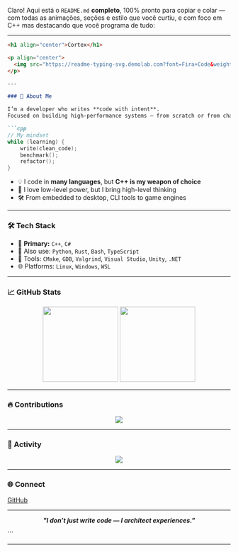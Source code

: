 Claro! Aqui está o `README.md` **completo**, 100% pronto para copiar e colar — com todas as animações, seções e estilo que você curtiu, e com foco em C++ mas destacando que você programa de tudo:

---

````markdown
<h1 align="center">Cortex</h1>

<p align="center">
  <img src="https://readme-typing-svg.demolab.com?font=Fira+Code&weight=500&pause=1000&center=true&vCenter=true&multiline=true&width=600&height=100&lines=Hi+there!+I'm+Cortex;C%2B%2B+First.+But+I+code+everything.;Systems.+Games.+Tools.+Performance." alt="Typing animation" />
</p>

---

### 🧬 About Me

I’m a developer who writes **code with intent**.  
Focused on building high-performance systems — from scratch or from chaos.

```cpp
// My mindset
while (learning) {
    write(clean_code);
    benchmark();
    refactor();
}
````

* 💡 I code in **many languages**, but **C++ is my weapon of choice**
* 🧠 I love low-level power, but I bring high-level thinking
* 🛠️ From embedded to desktop, CLI tools to game engines

---

### 🛠️ Tech Stack

* 🧩 **Primary:** `C++`, `C#`
* 🔧 Also use: `Python`, `Rust`, `Bash`, `TypeScript`
* 🧰 Tools: `CMake`, `GDB`, `Valgrind`, `Visual Studio`, `Unity`, `.NET`
* 🌐 Platforms: `Linux`, `Windows`, `WSL`

---

### 📈 GitHub Stats

<p align="center">
  <img src="https://github-readme-stats.vercel.app/api?username=cortex&show_icons=true&theme=tokyonight&hide_title=true" height="170" />
  <img src="https://github-readme-stats.vercel.app/api/top-langs/?username=cortex&layout=compact&langs_count=8&theme=tokyonight" height="170" />
</p>

---

### 🔥 Contributions

<p align="center">
  <img src="https://github-readme-streak-stats.herokuapp.com/?user=cortex&theme=tokyonight" />
</p>

---

### 🧠 Activity

<p align="center">
  <img src="https://github-readme-activity-graph.cyclic.app/graph?username=cortex&theme=github-compact&custom_title=My+Contribution+Graph" />
</p>

---

### 🌐 Connect

[GitHub](https://github.com/cortexms)

---

<p align="center">
  <strong><i>"I don’t just write code — I architect experiences."</i></strong>
</p>
```

---
